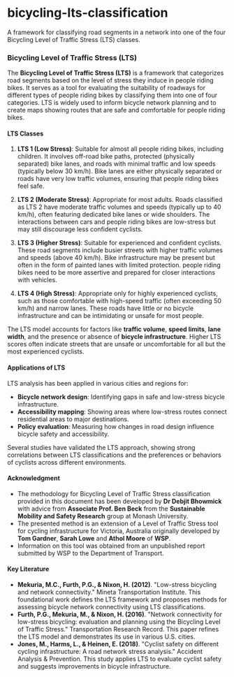 # bicycling-lts-classification
A framework for classifying road segments in a network into one of the four Bicycling Level of Traffic Stress (LTS) classes.

### Bicycling Level of Traffic Stress (LTS)

The **Bicycling Level of Traffic Stress (LTS)** is a framework that categorizes road segments based on the level of stress they induce in people riding bikes. It serves as a tool for evaluating the suitability of roadways for different types of people riding bikes by classifying them into one of four categories. LTS is widely used to inform bicycle network planning and to create maps showing routes that are safe and comfortable for people riding bikes.

#### LTS Classes

1. **LTS 1 (Low Stress)**: Suitable for almost all people riding bikes, including children. It involves off-road bike paths, protected (physically separated) bike lanes, and roads with minimal traffic and low speeds (typically below 30 km/h). Bike lanes are either physically separated or roads have very low traffic volumes, ensuring that people riding bikes feel safe.

2. **LTS 2 (Moderate Stress)**: Appropriate for most adults. Roads classified as LTS 2 have moderate traffic volumes and speeds (typically up to 40 km/h), often featuring dedicated bike lanes or wide shoulders. The interactions between cars and people riding bikes are low-stress but may still discourage less confident cyclists.

3. **LTS 3 (Higher Stress)**: Suitable for experienced and confident cyclists. These road segments include busier streets with higher traffic volumes and speeds (above 40 km/h). Bike infrastructure may be present but often in the form of painted lanes with limited protection. people riding bikes need to be more assertive and prepared for closer interactions with vehicles.

4. **LTS 4 (High Stress)**: Appropriate only for highly experienced cyclists, such as those comfortable with high-speed traffic (often exceeding 50 km/h) and narrow lanes. These roads have little or no bicycle infrastructure and can be intimidating or unsafe for most people.

The LTS model accounts for factors like **traffic volume**, **speed limits**, **lane width**, and the presence or absence of **bicycle infrastructure**. Higher LTS scores often indicate streets that are unsafe or uncomfortable for all but the most experienced cyclists.

#### Applications of LTS
LTS analysis has been applied in various cities and regions for:
- **Bicycle network design**: Identifying gaps in safe and low-stress bicycle infrastructure.
- **Accessibility mapping**: Showing areas where low-stress routes connect residential areas to major destinations.
- **Policy evaluation**: Measuring how changes in road design influence bicycle safety and accessibility.

Several studies have validated the LTS approach, showing strong correlations between LTS classifications and the preferences or behaviors of cyclists across different environments.

#### Acknowledgment
- The methodology for Bicycling Level of Traffic Stress classification provided in this document has been developed by **Dr Debjit Bhowmick** with advice from **Associate Prof. Ben Beck** from the **Sustainable Mobility and Safety Research** group at Monash University. 
-	The presented method is an extension of a Level of Traffic Stress tool for cycling infrastructure for Victoria, Australia originally developed by **Tom Gardner**, **Sarah Lowe** and **Athol Moore** of **WSP**.
-	Information on this tool was obtained from an unpublished report submitted by WSP to the Department of Transport.


#### Key Literature
- **Mekuria, M.C., Furth, P.G., & Nixon, H. (2012)**. "Low-stress bicycling and network connectivity." Mineta Transportation Institute. This foundational work defines the LTS framework and proposes methods for assessing bicycle network connectivity using LTS classifications.
- **Furth, P.G., Mekuria, M., & Nixon, H. (2016)**. "Network connectivity for low-stress bicycling: evaluation and planning using the Bicycling Level of Traffic Stress." Transportation Research Record. This paper refines the LTS model and demonstrates its use in various U.S. cities.
- **Jones, M., Harms, L., & Heinen, E. (2018)**. "Cyclist safety on different cycling infrastructure: A road network stress analysis." Accident Analysis & Prevention. This study applies LTS to evaluate cyclist safety and suggests improvements in bicycle infrastructure.
